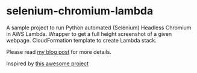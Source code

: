 # selenium-chromium-lambda

A sample project to run Python automated (Selenium) Headless Chromium in AWS Lambda.
Wrapper to get a full height screenshot of a given webpage.
CloudFormation template to create Lambda stack.

Please read [my blog post](https://www.vittorionardone.it/en/2020/06/04/chromium-and-selenium-in-aws-lambda) for more details. 


Inspired by [this awesome project](https://github.com/21Buttons/pychromeless)
